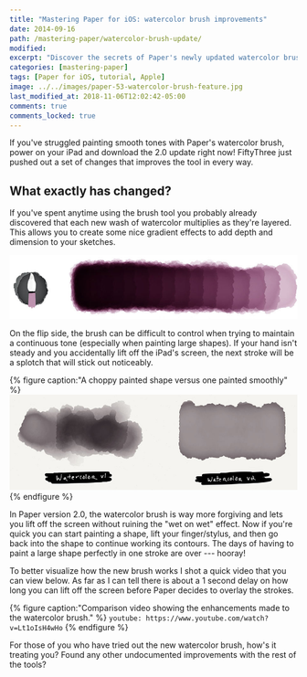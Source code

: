 ```yaml
---
title: "Mastering Paper for iOS: watercolor brush improvements"
date: 2014-09-16
path: /mastering-paper/watercolor-brush-update/
modified:
excerpt: "Discover the secrets of Paper's newly updated watercolor brush in this short tutorial and video."
categories: [mastering-paper]
tags: [Paper for iOS, tutorial, Apple]
image: ../../images/paper-53-watercolor-brush-feature.jpg
last_modified_at: 2018-11-06T12:02:42-05:00
comments: true
comments_locked: true
---
```


If you've struggled painting smooth tones with Paper's watercolor brush, power on your iPad and download the 2.0 update right now! FiftyThree just pushed out a set of changes that improves the tool in every way.

## What exactly has changed?

If you've spent anytime using the brush tool you probably already discovered that each new wash of watercolor multiplies as they're layered. This allows you to create some nice gradient effects to add depth and dimension to your sketches.

![Purple gradient](../../images/paper-53-watercolor-gradient.jpg)

On the flip side, the brush can be difficult to control when trying to maintain a continuous tone (especially when painting large shapes). If your hand isn't steady and you accidentally lift off the iPad's screen, the next stroke will be a splotch that will stick out noticeably.

{% figure caption:"A choppy painted shape versus one painted smoothly" %}
![Choppy and smoothly painted shapes](../../images/paper-53-choppy-smooth-paint-2.jpg)
{% endfigure %}

In Paper version 2.0, the watercolor brush is way more forgiving and lets you lift off the screen without ruining the "wet on wet" effect. Now if you're quick you can start painting a shape, lift your finger/stylus, and then go back into the shape to continue working its contours. The days of having to paint a large shape perfectly in one stroke are over --- hooray!

To better visualize how the new brush works I shot a quick video that you can view below. As far as I can tell there is about a 1 second delay on how long you can lift off the screen before Paper decides to overlay the strokes.

{% figure caption:"Comparison video showing the enhancements made to the watercolor brush." %}
`youtube: https://www.youtube.com/watch?v=Lt1oIsH4wHo`
{% endfigure %}

For those of you who have tried out the new watercolor brush, how's it treating you? Found any other undocumented improvements with the rest of the tools?
